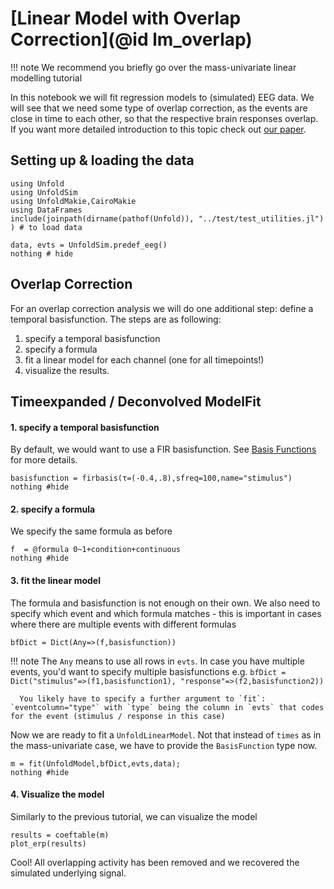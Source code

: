 # [Linear Model with Overlap Correction](@id lm_overlap)

!!! note 
      We recommend you briefly go over the mass-univariate linear modelling tutorial


In this notebook we will fit regression models to (simulated) EEG data. We will see that we need some type of overlap correction, as the events are close in time to each other, so that the respective brain responses overlap.
If you want more detailed introduction to this topic check out [our paper](https://peerj.com/articles/7838/).

## Setting up & loading the data
```@example Main
using Unfold
using UnfoldSim
using UnfoldMakie,CairoMakie
using DataFrames
include(joinpath(dirname(pathof(Unfold)), "../test/test_utilities.jl") ) # to load data

data, evts = UnfoldSim.predef_eeg()
nothing # hide
```

## Overlap Correction
For an overlap correction analysis we will do one additional step: define a temporal basisfunction. The steps are as following:

1. specify a temporal basisfunction
2. specify a formula
3. fit a linear model for each channel (one for all timepoints!)
4. visualize the results.



## Timeexpanded / Deconvolved ModelFit
#### 1. specify a temporal basisfunction
By default, we would want to use a FIR basisfunction. See [Basis Functions](@ref) for more details.
```@example Main
basisfunction = firbasis(τ=(-0.4,.8),sfreq=100,name="stimulus")
nothing #hide
```


#### 2. specify a formula
We specify the same formula as before
```@example Main
f  = @formula 0~1+condition+continuous
nothing #hide
```



#### 3. fit the linear model

The formula and basisfunction is not enough on their own. We also need to specify which event and which formula matches - this is important in cases where there are multiple events with different formulas
```@example Main
bfDict = Dict(Any=>(f,basisfunction))
```
!!! note
      The `Any` means to use all rows in `evts`. In case you have multiple events, you'd want to specify multiple basisfunctions e.g. 
      ```
      bfDict = Dict("stimulus"=>(f1,basisfunction1),
                    "response"=>(f2,basisfunction2))
      ```

      You likely have to specify a further argument to `fit`: `eventcolumn="type"` with `type` being the column in `evts` that codes for the event (stimulus / response in this case)


Now we are ready to fit a `UnfoldLinearModel`. Not that instead of `times` as in the mass-univariate case, we have to provide the `BasisFunction` type now.

```@example Main
m = fit(UnfoldModel,bfDict,evts,data); 
nothing #hide
```

#### 4. Visualize the model
Similarly to the previous tutorial, we can visualize the model
```@example Main
results = coeftable(m)
plot_erp(results)
```
Cool! All overlapping activity has been removed and we recovered the simulated underlying signal.



